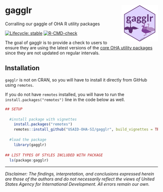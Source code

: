 # gagglr <img src="man/figures/logo.png" align="right" height="120" />

Corralling our gaggle of OHA R utility packages

<!-- badges: start -->
[![Lifecycle: stable](https://img.shields.io/badge/lifecycle-stable-brightgreen.svg)](https://lifecycle.r-lib.org/articles/stages.html#stable)
[![R-CMD-check](https://github.com/USAID-OHA-SI/gagglr/workflows/R-CMD-check/badge.svg)](https://github.com/USAID-OHA-SI/gagglr/actions)
<!-- badges: end -->

The goal of gagglr is to provide a check to users to ensure they are using the latest versions of the [core OHA utility packages](https://usaid-oha-si.github.io/tools/) since they are not updated on regular intervals.

## Installation

`gagglr` is not on CRAN, so you will have to install it directly from GitHub using `remotes`.

If you do not have `remotes` installed, you will have to run the `install.packages("remotes")` line in the code below as well.

``` r
## SETUP

  #install package with vignettes
    install.packages("remotes")
    remotes::install_github("USAID-OHA-SI/gagglr", build_vignettes = TRUE)
    
  #load the package
    library(gagglr)

## LIST TYPES OF STYLES INCLUDED WITH PACKAGE
  ls(package:gagglr)
```


---

*Disclaimer: The findings, interpretation, and conclusions expressed herein are those of the authors and do not necessarily reflect the views of United States Agency for International Development. All errors remain our own.*

